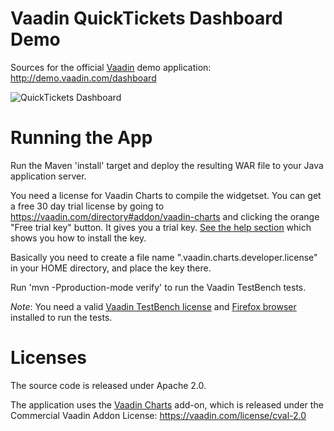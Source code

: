 Vaadin QuickTickets Dashboard Demo
==================================

Sources for the official [Vaadin](https://vaadin.com) demo application: http://demo.vaadin.com/dashboard

![QuickTickets Dashboard](https://vaadin.com/documents/10187/2487938/Dashboard+Demo+2014/a37b2c4d-c941-48fe-97c3-ad5a60586882?t=1412769929183)

Running the App
==
Run the Maven 'install' target and deploy the resulting WAR file to your Java application server.

You need a license for Vaadin Charts to compile the widgetset. You can get a free 30 day trial license by going to https://vaadin.com/directory#addon/vaadin-charts and clicking the orange "Free trial key" button. It gives you a trial key. [See the help section](https://vaadin.com/directory/help/installing-cval-license) which shows you how to install the key.

Basically you need to create a file name ".vaadin.charts.developer.license" in your HOME directory, and place the key there.

Run 'mvn -Pproduction-mode verify' to run the Vaadin TestBench tests. 

*Note*: You need a valid [Vaadin TestBench license](https://vaadin.com/add-ons/testbench) and [Firefox browser](https://www.mozilla.org/firefox/) installed to run the tests.

Licenses
==
The source code is released under Apache 2.0.

The application uses the [Vaadin Charts](https://vaadin.com/charts) add-on, which is released under the Commercial Vaadin Addon License: https://vaadin.com/license/cval-2.0
